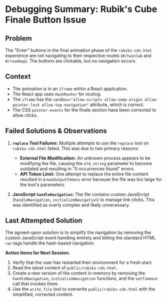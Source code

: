 # Debugging Summary: Rubik's Cube Finale Button Issue

## Problem
The "Enter" buttons in the final animation phase of the `rubiks-cdn.html` experience are not navigating to their respective routes (`#/twinlab` and `#/roadmap`). The buttons are clickable, but no navigation occurs.

## Context
- The animation is in an `iframe` within a React application.
- The React app uses `HashRouter` for routing.
- The `iframe` has the `sandbox="allow-scripts allow-same-origin allow-pointer-lock allow-top-navigation"` attribute, which is correct.
- The CSS `pointer-events` for the finale section have been corrected to allow clicks.

## Failed Solutions & Observations
1.  **`replace` Tool Failures:** Multiple attempts to use the `replace` tool on `rubiks-cdn.html` failed. This was due to two primary reasons:
    *   **External File Modification:** An unknown process appears to be modifying the file, causing the `old_string` parameter to become outdated and resulting in "0 occurrences found" errors.
    *   **API Token Limit:** One attempt to replace the entire file content resulted in a `maxOutputTokens` error because the file was too large for the tool's parameters.

2.  **JavaScript `handleNavigation`:** The file contains custom JavaScript (`handleNavigation`, `initializeNavigation`) to manage link clicks. This was identified as overly complex and likely unnecessary.

## Last Attempted Solution
The agreed-upon solution is to simplify the navigation by removing the custom JavaScript event handling entirely and letting the standard HTML `<a>` tags handle the hash-based navigation.

**Action Items for Next Session:**
1.  Verify that the user has restarted their environment for a fresh start.
2.  Read the latest content of `public/rubiks-cdn.html`.
3.  Create a new version of the content in-memory by removing the `handleNavigation`, `initializeNavigation` functions, and the `setTimeout` call that invokes them.
4.  Use the `write_file` tool to overwrite `public/rubiks-cdn.html` with the simplified, corrected content.
